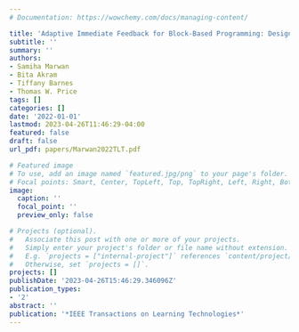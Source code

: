```yaml
---
# Documentation: https://wowchemy.com/docs/managing-content/

title: 'Adaptive Immediate Feedback for Block-Based Programming: Design and Evaluation'
subtitle: ''
summary: ''
authors:
- Samiha Marwan
- Bita Akram
- Tiffany Barnes
- Thomas W. Price
tags: []
categories: []
date: '2022-01-01'
lastmod: 2023-04-26T11:46:29-04:00
featured: false
draft: false
url_pdf: papers/Marwan2022TLT.pdf

# Featured image
# To use, add an image named `featured.jpg/png` to your page's folder.
# Focal points: Smart, Center, TopLeft, Top, TopRight, Left, Right, BottomLeft, Bottom, BottomRight.
image:
  caption: ''
  focal_point: ''
  preview_only: false

# Projects (optional).
#   Associate this post with one or more of your projects.
#   Simply enter your project's folder or file name without extension.
#   E.g. `projects = ["internal-project"]` references `content/project/deep-learning/index.md`.
#   Otherwise, set `projects = []`.
projects: []
publishDate: '2023-04-26T15:46:29.346096Z'
publication_types:
- '2'
abstract: ''
publication: '*IEEE Transactions on Learning Technologies*'
---
```

